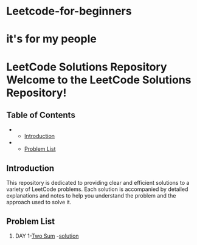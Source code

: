 # Leetcode-for-beginners
# it's for my people
# LeetCode Solutions Repository Welcome to the **LeetCode Solutions Repository**!

## Table of Contents 
- - [Introduction](#introduction)
- - [Problem List](#problem-list)

## Introduction 
This repository is dedicated to providing clear and efficient solutions to a variety of LeetCode problems. Each solution is accompanied by detailed explanations and notes to help you understand the problem and the approach used to solve it.

## Problem List 
1. DAY 1-[Two Sum](https://leetcode.com/problems/two-sum/solutions/6206490/cracking-the-code-mastering-the-two-sum-tvdec)
-[solution](https://github.com/Ayvak16122005/Leetcode-for-beginners/blob/main/DAY%201)

